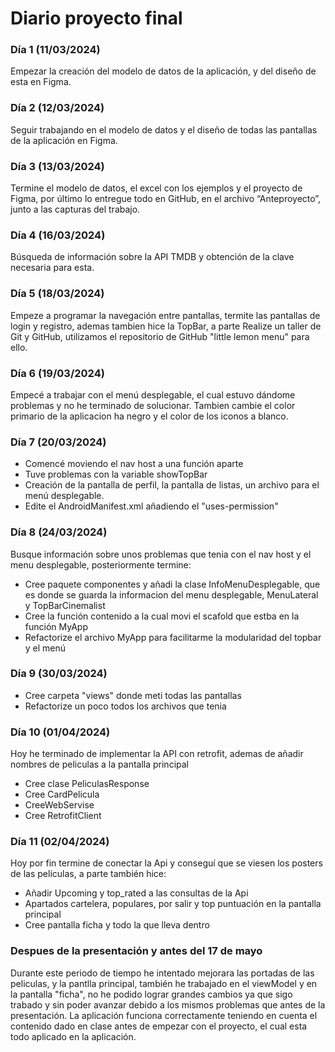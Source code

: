 # Diario proyecto final

### Día 1 (11/03/2024)

Empezar la creación del modelo de datos de la aplicación, y del diseño de esta en Figma.

### Día 2 (12/03/2024)

Seguir trabajando en el modelo de datos y el diseño de todas las pantallas de la aplicación en Figma.

### Día 3 (13/03/2024)

Termine el modelo de datos, el excel con los ejemplos y el proyecto de Figma, por último lo entregue todo en GitHub, en el archivo “Anteproyecto”, junto a las capturas del trabajo.

### Día 4 (16/03/2024)

Búsqueda de información sobre la API TMDB y obtención de la clave necesaria para esta.

### Día 5 (18/03/2024)

Empeze a programar la navegación entre pantallas, termite las pantallas de login y registro, ademas tambien hice la TopBar, a parte Realize un taller de Git y GitHub, utilizamos el repositorio de GitHub "little lemon menu" para ello.

### Día 6 (19/03/2024)

Empecé a trabajar con el menú desplegable, el cual estuvo dándome problemas y no he terminado de solucionar. Tambien cambie el color primario de la aplicacion ha negro y el color de los iconos a blanco.

### Día 7 (20/03/2024)

- Comencé moviendo el nav host a una función aparte
- Tuve problemas con la variable showTopBar
- Creación de la pantalla de perfil, la pantalla de listas, un archivo para el menú desplegable.
- Edite el AndroidManifest.xml añadiendo el "uses-permission"

### Día 8 (24/03/2024)

Busque información sobre unos problemas que tenia con el nav host y el menu desplegable, posteriormente termine:
- Cree paquete componentes y añadi la clase InfoMenuDesplegable, que es donde se guarda la informacion del menu desplegable, MenuLateral y TopBarCinemalist
- Cree la función contenido a la cual movi el scafold que estba en la función MyApp
- Refactorize el archivo MyApp para facilitarme la modularidad del topbar y el menú

### Día 9 (30/03/2024)

- Cree carpeta "views" donde meti todas las pantallas
- Refactorize un poco todos los archivos que tenia

### Día 10 (01/04/2024)

Hoy he terminado de implementar la API con retrofit, ademas de añadir nombres de peliculas a la pantalla principal
- Cree clase PeliculasResponse
- Cree CardPelicula
- CreeWebServise
- Cree RetrofitClient

### Día 11 (02/04/2024)

Hoy por fin termine de conectar la Api y conseguí que se viesen los posters de las películas, a parte también hice:
- Añadir Upcoming y top_rated a las consultas de la Api
- Apartados cartelera, populares, por salir y top puntuación en la pantalla principal
- Cree pantalla ficha y todo la que lleva dentro

### Despues de la presentación y antes del 17 de mayo

Durante este periodo de tiempo he intentado mejorara las portadas de las peliculas, y la pantlla principal, 
también he trabajado en el viewModel y en la pantalla "ficha", no he podido lograr grandes cambios ya que sigo trabado
y sin poder avanzar debido a los mismos problemas que antes de la presentación. La aplicación funciona correctamente 
teniendo en cuenta el contenido dado en clase antes de empezar con el proyecto, el cual esta todo aplicado en la aplicación.